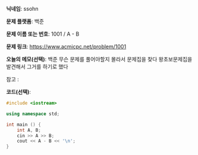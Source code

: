**닉네임**: ssohn

**문제 플랫폼**: 백준

**문제 이름 또는 번호**:  1001 / A - B

**문제 링크**: https://www.acmicpc.net/problem/1001

**오늘의 메모(선택)**: 백준 무슨 문제를 풀어야할지 몰라서 문제집을 찾다 왕초보문제집을 발견해서 그거를 하기로 했다

참고 : 

**코드(선택)**:

```c++
#include <iostream>

using namespace std;

int main () {
	int A, B;
	cin >> A >> B;
	cout << A - B << '\n';
}
```
